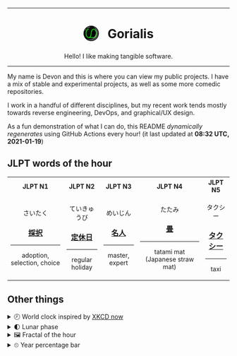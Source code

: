 ***

<h1 align="center">
<sub>
    <img src="readme/resources/avatar.png" height="36">
</sub>
&nbsp;
Gorialis
</h1>
<p align="center">
Hello! I like making tangible software.
</p>

***

My name is Devon and this is where you can view my public projects. I have a mix of stable and experimental projects, as well as some more comedic repositories.

I work in a handful of different disciplines, but my recent work tends mostly towards reverse engineering, DevOps, and graphical/UX design.

As a fun demonstration of what I can do, this README *dynamically regenerates* using GitHub Actions every hour! (it last updated at **08:32 UTC, 2021-01-19**)

<h2>JLPT words of the hour</h2>
<table>
    <tr>
        <th>JLPT N1</th>
        <th>JLPT N2</th>
        <th>JLPT N3</th>
        <th>JLPT N4</th>
        <th>JLPT N5</th>
    </tr>
    <tr>
        <td>
            <p align="center">さいたく</p>
            <h3 align="center"><b><a href="https://jisho.org/search/%E6%8E%A1%E6%8A%9E">採択</a></b></h3>
            <hr>
            <p align="center">adoption,<wbr> selection,<wbr> choice</p>
        </td>
        <td>
            <p align="center">ていきゅうび</p>
            <h3 align="center"><b><a href="https://jisho.org/search/%E5%AE%9A%E4%BC%91%E6%97%A5">定休日</a></b></h3>
            <hr>
            <p align="center">regular holiday</p>
        </td>
        <td>
            <p align="center">めいじん</p>
            <h3 align="center"><b><a href="https://jisho.org/search/%E5%90%8D%E4%BA%BA">名人</a></b></h3>
            <hr>
            <p align="center">master,<wbr> expert</p>
        </td>
        <td>
            <p align="center">たたみ</p>
            <h3 align="center"><b><a href="https://jisho.org/search/%E7%95%B3">畳</a></b></h3>
            <hr>
            <p align="center">tatami mat (Japanese straw mat)</p>
        </td>
        <td>
            <p align="center">タクシー</p>
            <h3 align="center"><b><a href="https://jisho.org/search/%E3%82%BF%E3%82%AF%E3%82%B7%E3%83%BC">タクシー</a></b></h3>
            <hr>
            <p align="center">taxi</p>
        </td>
    </tr>
</table>

<h2>Other things</h2>
<details>
<summary>🕗  World clock inspired by <a href="https://xkcd.com/now">XKCD now</a></summary>

> <img src="generated/now.png" width="512">

</details>
<details>
<summary>🌓 Lunar phase</summary>

The moon is approximately 22.86% through its phase (First Quarter).

</details>
<details>
<summary>&#x1f5bc; Fractal of the hour</summary>

> <img src="generated/fractal.png" width="512">

</details>
<details>
<summary>&#x23f2; Year percentage bar</summary>
<pre><code>2021 [█▁▁▁▁▁▁▁▁▁▁▁▁▁▁▁▁▁▁▁] 5.03%</code></pre>
</details>
